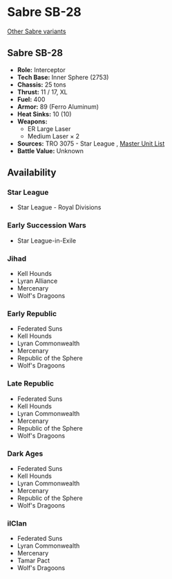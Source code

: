 # Sabre SB-28 

[Other Sabre variants](../sabre.md) 

## Sabre SB-28 

- **Role:** Interceptor 
- **Tech Base:** Inner Sphere (2753) 
- **Chassis:** 25 tons 
- **Thrust:** 11 / 17, XL 
- **Fuel:** 400 
- **Armor:** 89 (Ferro Aluminum) 
- **Heat Sinks:** 10 (10) 
- **Weapons:** 
  - ER Large Laser 
  - Medium Laser × 2 
- **Sources:** TRO 3075 - Star League , [Master Unit List](http://masterunitlist.info/Unit/Details/4960) 
- **Battle Value:** Unknown 

## Availability 

### Star League 

- Star League - Royal Divisions 

### Early Succession Wars 

- Star League-in-Exile 

### Jihad 

- Kell Hounds 
- Lyran Alliance 
- Mercenary 
- Wolf's Dragoons 

### Early Republic 

- Federated Suns 
- Kell Hounds 
- Lyran Commonwealth 
- Mercenary 
- Republic of the Sphere 
- Wolf's Dragoons 

### Late Republic 

- Federated Suns 
- Kell Hounds 
- Lyran Commonwealth 
- Mercenary 
- Republic of the Sphere 
- Wolf's Dragoons 

### Dark Ages 

- Federated Suns 
- Kell Hounds 
- Lyran Commonwealth 
- Mercenary 
- Republic of the Sphere 
- Wolf's Dragoons 

### ilClan 

- Federated Suns 
- Lyran Commonwealth 
- Mercenary 
- Tamar Pact 
- Wolf's Dragoons 

